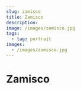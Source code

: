 ```yaml
---
slug: zamisco
title: Zamisco
description:
image: /images/zamisco.jpg
tags:
  - tag: portrait
images:
  - /images/zamisco.jpg
---
```


# Zamisco
